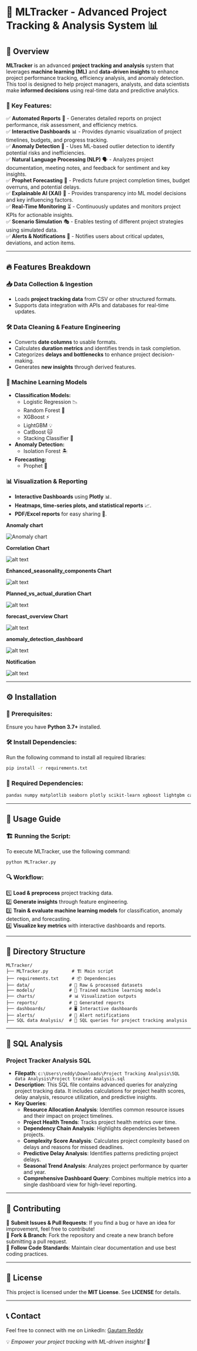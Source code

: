 # 🚀 MLTracker - Advanced Project Tracking & Analysis System 📊

## 📌 Overview
**MLTracker** is an advanced **project tracking and analysis** system that leverages **machine learning (ML)** and **data-driven insights** to enhance project performance tracking, efficiency analysis, and anomaly detection. This tool is designed to help project managers, analysts, and data scientists make **informed decisions** using real-time data and predictive analytics.

### 🌟 Key Features:
✅ **Automated Reports** 📑 - Generates detailed reports on project performance, risk assessment, and efficiency metrics.  
✅ **Interactive Dashboards** 📊 - Provides dynamic visualization of project timelines, budgets, and progress tracking.  
✅ **Anomaly Detection** 🚨 - Uses ML-based outlier detection to identify potential risks and inefficiencies.  
✅ **Natural Language Processing (NLP)** 🗣️ - Analyzes project documentation, meeting notes, and feedback for sentiment and key insights.  
✅ **Prophet Forecasting** 🔮 - Predicts future project completion times, budget overruns, and potential delays.  
✅ **Explainable AI (XAI)** 🤖 - Provides transparency into ML model decisions and key influencing factors.  
✅ **Real-Time Monitoring** ⏳ - Continuously updates and monitors project KPIs for actionable insights.  
✅ **Scenario Simulation** 🎭 - Enables testing of different project strategies using simulated data.  
✅ **Alerts & Notifications** 📢 - Notifies users about critical updates, deviations, and action items.  

---

## 🔥 Features Breakdown
### 📥 Data Collection & Ingestion
- Loads **project tracking data** from CSV or other structured formats.
- Supports data integration with APIs and databases for real-time updates.

### 🛠️ Data Cleaning & Feature Engineering
- Converts **date columns** to usable formats.
- Calculates **duration metrics** and identifies trends in task completion.
- Categorizes **delays and bottlenecks** to enhance project decision-making.
- Generates **new insights** through derived features.

### 🧠 Machine Learning Models
- **Classification Models:**
  - Logistic Regression 📉
  - Random Forest 🌲
  - XGBoost ⚡
  - LightGBM 💡
  - CatBoost 🐱
  - Stacking Classifier 🔗
- **Anomaly Detection:**
  - Isolation Forest 🏝️
- **Forecasting:**
  - Prophet 🔮

### 📊 Visualization & Reporting
- **Interactive Dashboards** using **Plotly** 📊.
- **Heatmaps, time-series plots, and statistical reports** 📈.
- **PDF/Excel reports** for easy sharing 📄.

**Anomaly chart**

![Anomaly chart](charts/anomaly_detection.png)

**Correlation Chart**

![alt text](image.png)

**Enhanced_seasonality_components Chart**

![alt text](image-1.png)

**Planned_vs_actual_duration Chart**

![alt text](image-2.png)

**forecast_overview Chart**

![alt text](image-3.png)

**anomaly_detection_dashboard**

![alt text](<Screenshot 2025-03-31 223810.png>)


**Notification**

![alt text](image-4.png)


---

## ⚙️ Installation
### 🔧 Prerequisites:
Ensure you have **Python 3.7+** installed. 

### 🛠 Install Dependencies:
Run the following command to install all required libraries:
```sh
pip install -r requirements.txt
```

### 🔹 Required Dependencies:
```sh
pandas numpy matplotlib seaborn plotly scikit-learn xgboost lightgbm catboost shap prophet nltk
```

---

## 🚀 Usage Guide
### 🏗️ Running the Script:
To execute MLTracker, use the following command:
```sh
python MLTracker.py
```

### 🔍 Workflow:
1️⃣ **Load & preprocess** project tracking data.  
2️⃣ **Generate insights** through feature engineering.  
3️⃣ **Train & evaluate machine learning models** for classification, anomaly detection, and forecasting.  
4️⃣ **Visualize key metrics** with interactive dashboards and reports.  

---

## 📂 Directory Structure
```
MLTracker/
├── MLTracker.py         # 🏗️ Main script
├── requirements.txt     # 📦 Dependencies
├── data/               # 📂 Raw & processed datasets
├── models/             # 🧠 Trained machine learning models
├── charts/             # 📊 Visualization outputs
├── reports/            # 📑 Generated reports
├── dashboards/         # 🖥️ Interactive dashboards
├── alerts/             # 🔔 Alert notifications
├── SQL data Analysis/  # 📂 SQL queries for project tracking analysis
```

---

## 📜 SQL Analysis
###  **Project Tracker Analysis SQL**
- **Filepath**: `c:\Users\reddy\Downloads\Project Tracking Analysis\SQL data Analysis\Project tracker Analysis.sql`
- **Description**: This SQL file contains advanced queries for analyzing project tracking data. It includes calculations for project health scores, delay analysis, resource utilization, and predictive insights.
- **Key Queries**:
  - **Resource Allocation Analysis**: Identifies common resource issues and their impact on project timelines.
  - **Project Health Trends**: Tracks project health metrics over time.
  - **Dependency Chain Analysis**: Highlights dependencies between projects.
  - **Complexity Score Analysis**: Calculates project complexity based on delays and reasons for missed deadlines.
  - **Predictive Delay Analysis**: Identifies patterns predicting project delays.
  - **Seasonal Trend Analysis**: Analyzes project performance by quarter and year.
  - **Comprehensive Dashboard Query**: Combines multiple metrics into a single dashboard view for high-level reporting.

---

## 🤝 Contributing
🔹 **Submit Issues & Pull Requests**: If you find a bug or have an idea for improvement, feel free to contribute!  
🔹 **Fork & Branch**: Fork the repository and create a new branch before submitting a pull request.  
🔹 **Follow Code Standards**: Maintain clear documentation and use best coding practices.  

---

## 📜 License
This project is licensed under the **MIT License**. See **LICENSE** for details.  

---

## 📞 Contact
Feel free to connect with me on LinkedIn: [Gautam Reddy](https://www.linkedin.com/in/gautam-reddy-359594261/)

💡 *Empower your project tracking with ML-driven insights!* 🚀
